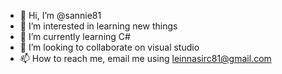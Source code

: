 - 👋 Hi, I’m @sannie81
- 👀 I’m interested in learning new things
- 🌱 I’m currently learning C#
- 💞️ I’m looking to collaborate on visual studio
- 📫 How to reach me, email me using leinnasirc81@gmail.com

<!---
sannie81/sannie81 is a ✨ special ✨ repository because its `README.md` (this file) appears on your GitHub profile.
You can click the Preview link to take a look at your changes.
--->
